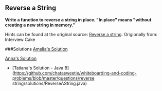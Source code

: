 ## Reverse a String

**Write a function to reverse a string in place.
"In place" means "without creating a new string in memory."**

Hints can be found at the original source: [Reverse a string](https://www.interviewcake.com/question/reverse-string-in-place).
Origionally from: Interview Cake

###Solutions
[Amelia's Solution](https://github.com/adowns01/Intro-to-Whiteboarding-DBC/blob/master/solutions/reverse-a-string-amelia.rb)

[Anna's Solution](https://github.com/shinshinwu/Intro-to-Whiteboarding-DBC/blob/master/solutions/reverse-a-string-anna.rb)

- [Tatiana's Solution - Java 8](https://github.com/chatasweetie/whiteboarding-and-coding-problems/blob/master/questions/reverse string/solutions/ReverseAString.java)
